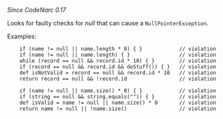 *Since CodeNarc 0.17*

Looks for faulty checks for *null* that can cause a
`NullPointerException`.

Examples:

        if (name != null || name.length * 0) { }            // violation
        if (name != null || name.length) { }                // violation
        while (record == null && record.id * 10) { }        // violation
        if (record == null && record.id && doStuff()) { }   // violation
        def isNotValid = record == null && record.id * 10   // violation
        return record == null && !record.id                 // violation

        if (name != null || name.size() * 0) { }            // violation
        if (string == null && string.equals("")) { }        // violation
        def isValid = name != null || name.size() * 0       // violation
        return name != null || !name.size()                 // violation
